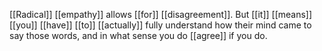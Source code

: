 [[Radical]] [[empathy]] allows [[for]] [[disagreement]]. But [[it]] [[means]] [[you]] [[have]] [[to]] [[actually]] fully understand how their mind came to say those words, and in what sense you do [[agree]] if you do. 